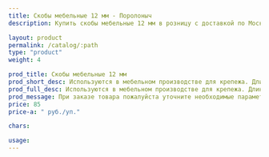 ```yaml
---
title: Скобы мебельные 12 мм - Поролоныч
description: Купить скобы мебельные 12 мм в розницу с доставкой по Москве.

layout: product
permalink: /catalog/:path
type: "product"
weight: 4

prod_title: Скобы мебельные 12 мм
prod_short_desc: Используются в мебельном производстве для крепежа. Длина скобы 12 мм.
prod_full_desc: Используются в мебельном производстве для крепежа. Длина скобы 12 мм.
prod_message: При заказе товара пожалуйста уточните необходимые параметры (количество).
price: 85
price-a: " руб./уп."

chars:

usage:
---
```


